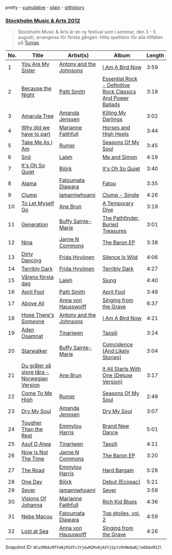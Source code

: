 pretty - [cumulative](/playlists/cumulative/6lrsZHHFL65pjpDcjv6sFi.md) - [plain](/playlists/plain/6lrsZHHFL65pjpDcjv6sFi) - [githistory](https://github.githistory.xyz/mackorone/spotify-playlist-archive/blob/main/playlists/plain/6lrsZHHFL65pjpDcjv6sFi)

### [Stockholm Music & Arts 2012](https://open.spotify.com/playlist/6lrsZHHFL65pjpDcjv6sFi)

> Stockholm Music & Arts är en ny festival som i sommar, den 3 \- 5 augusti, arrangeras för första gången\. Hitta spellistor för alla tillfällen på <a href="spottily:app:tunigo">Tunigo</a>.

| No. | Title | Artist(s) | Album | Length |
|---|---|---|---|---|
| 1 | [You Are My Sister](https://open.spotify.com/track/4vWvY2Ed1dn6K2MMBCKtb5) | [Antony and the Johnsons](https://open.spotify.com/artist/4fxp616ALtFWnXfwxnjLzW) | [I Am A Bird Now](https://open.spotify.com/album/0hiJeb1ycFFXyW12j61sfB) | 3:59 |
| 2 | [Because the Night](https://open.spotify.com/track/7BYQAP9ga7aiBSmPJCSNRs) | [Patti Smith](https://open.spotify.com/artist/0vYkHhJ48Bs3jWcvZXvOrP) | [Essential Rock \- Definitive Rock Classics And Power Ballads](https://open.spotify.com/album/0vIu1r5LhcuE8mFQQDkVdm) | 3:18 |
| 3 | [Amarula Tree](https://open.spotify.com/track/2ayMFTvtduPjv6iTetKJsx) | [Amanda Jenssen](https://open.spotify.com/artist/5abrQugiw9ysKSuemQW7K9) | [Killing My Darlings](https://open.spotify.com/album/5lPdtxuFsQehROss0CG8vH) | 3:02 |
| 4 | [Why did we have to part](https://open.spotify.com/track/3aqHBA0B1pXDQrnXc8py9B) | [Marianne Faithfull](https://open.spotify.com/artist/7mlge4peaoNgzTsY6M32RB) | [Horses and High Heels](https://open.spotify.com/album/2raxEkecP44QjO96m9QHn7) | 3:44 |
| 5 | [Take Me As I Am](https://open.spotify.com/track/5BqwCuzJ9ILElVAkbPE0e5) | [Rumer](https://open.spotify.com/artist/0Mk6GS1Xr5tqlQyPNkMZzx) | [Seasons Of My Soul](https://open.spotify.com/album/7sM4i2vAo7hUz010aByt6l) | 3:45 |
| 6 | [Snö](https://open.spotify.com/track/0RKTDDcdUvulNlDyLaktZB) | [Laleh](https://open.spotify.com/artist/62QZPjYQMoo5g56FP9Webq) | [Me and Simon](https://open.spotify.com/album/5miuVRm6nR172VxxQSDdkb) | 4:19 |
| 7 | [It's Oh So Quiet](https://open.spotify.com/track/13KhefWy9ZsL81QC9j2raG) | [Björk](https://open.spotify.com/artist/7w29UYBi0qsHi5RTcv3lmA) | [It's Oh So Quiet](https://open.spotify.com/album/0jCV446kPAP6H1ZpyQ3UvQ) | 3:40 |
| 8 | [Alama](https://open.spotify.com/track/4hrQVTp8TILUcQZZlbYriu) | [Fatoumata Diawara](https://open.spotify.com/artist/4G5ZJny3HvX6Il7eHVfnNC) | [Fatou](https://open.spotify.com/album/4cIsRsgaaVwIiLYDh2abEY) | 3:35 |
| 9 | [Clump](https://open.spotify.com/track/7pXojk3OlRYkKH0TJosc0n) | [iamamiwhoami](https://open.spotify.com/artist/6UOcY6w4K6Ek5Lw5rFDHdP) | [Clump \- Single](https://open.spotify.com/album/3YIgrmgNSSqZjIsHs4Y45d) | 4:26 |
| 10 | [To Let Myself Go](https://open.spotify.com/track/0FZrWCjmtvn9GRTHsW6BVp) | [Ane Brun](https://open.spotify.com/artist/2L3kwZFd16zjHz9a5kEPAm) | [A Temporary Dive](https://open.spotify.com/album/4YJXC11jbtkIVQAzCGE8hr) | 3:19 |
| 11 | [Generation](https://open.spotify.com/track/6JzJHPTPIwBeK8Ps6lGB0E) | [Buffy Sainte\-Marie](https://open.spotify.com/artist/5exO2eW84QucBhrRhcK76x) | [The Pathfinder, Buried Treasures](https://open.spotify.com/album/4tUeFEFh81XykNyE8KDwoG) | 3:01 |
| 12 | [Nina](https://open.spotify.com/track/6WbZHZ8pdT0qaYN3WcbawJ) | [Jamie N Commons](https://open.spotify.com/artist/2FsZnS8gQ8jG1HGnPYNlm9) | [The Baron EP](https://open.spotify.com/album/4F10nVG5DE1WienYAlJxUN) | 3:38 |
| 13 | [Dirty Dancing](https://open.spotify.com/track/2RFVnh4Pz1PUJ0RfTjbzvP) | [Frida Hyvönen](https://open.spotify.com/artist/58XdW0XyGukvmGatf7NC2R) | [Silence Is Wild](https://open.spotify.com/album/0JT2W4vgJZ01SJZaSQ4qjW) | 4:06 |
| 14 | [Terribly Dark](https://open.spotify.com/track/7yDesLL0xoOYD6OumVT41L) | [Frida Hyvönen](https://open.spotify.com/artist/58XdW0XyGukvmGatf7NC2R) | [Terribly Dark](https://open.spotify.com/album/2O9PsSYHhk6rHzzVa9MZG9) | 4:27 |
| 15 | [Vårens första dag](https://open.spotify.com/track/24WyDyJfAXgkcPddKdvfYA) | [Laleh](https://open.spotify.com/artist/62QZPjYQMoo5g56FP9Webq) | [Sjung](https://open.spotify.com/album/1YqHIqrWx3eopxKFPqjqhT) | 4:40 |
| 16 | [April Fool](https://open.spotify.com/track/7b9FS2uvbKobrnM2RyJDsB) | [Patti Smith](https://open.spotify.com/artist/0vYkHhJ48Bs3jWcvZXvOrP) | [April Fool](https://open.spotify.com/album/4Nhtp0iSdvBp5mTJaAYFoz) | 3:49 |
| 17 | [Above All](https://open.spotify.com/track/6yoT0tTKz6FKYq9nYqyrzC) | [Anna von Hausswolff](https://open.spotify.com/artist/1eiXrvua27VlWgZ9kiaIn6) | [Singing from the Grave](https://open.spotify.com/album/0zTW5KPhvQtZwyhcsjfzMv) | 6:37 |
| 18 | [Hope There's Someone](https://open.spotify.com/track/09ZGF6mwJVzw5jxqbtT53E) | [Antony and the Johnsons](https://open.spotify.com/artist/4fxp616ALtFWnXfwxnjLzW) | [I Am A Bird Now](https://open.spotify.com/album/0hiJeb1ycFFXyW12j61sfB) | 4:21 |
| 19 | [Aden Osamnat](https://open.spotify.com/track/5JOPgea6eCH6UmOmyvxv7t) | [Tinariwen](https://open.spotify.com/artist/2sf2owtFSCvz2MLfxmNdkb) | [Tassili](https://open.spotify.com/album/2ayn2kcmLkQlmoYYEn4CMi) | 3:24 |
| 20 | [Starwalker](https://open.spotify.com/track/7BWFL0HKi5vmj40DRQeCjH) | [Buffy Sainte\-Marie](https://open.spotify.com/artist/5exO2eW84QucBhrRhcK76x) | [Coincidence \(And Likely Stories\)](https://open.spotify.com/album/3b5QzMv6C97vDjrLXyQwyh) | 3:04 |
| 21 | [Du gråter så store tåra \- Norwegian Version](https://open.spotify.com/track/4LJ3hYrKHuknqzM6B7NAuI) | [Ane Brun](https://open.spotify.com/artist/2L3kwZFd16zjHz9a5kEPAm) | [It All Starts With One \(Deluxe Version\)](https://open.spotify.com/album/6IRHfh6FMJydH0SIIxjQ2g) | 3:17 |
| 22 | [Come To Me High](https://open.spotify.com/track/2dGHk13rY1FjScjNh0S2XY) | [Rumer](https://open.spotify.com/artist/0Mk6GS1Xr5tqlQyPNkMZzx) | [Seasons Of My Soul](https://open.spotify.com/album/7sM4i2vAo7hUz010aByt6l) | 2:49 |
| 23 | [Dry My Soul](https://open.spotify.com/track/64h4ggNjcTYHCzAj2JGg36) | [Amanda Jenssen](https://open.spotify.com/artist/5abrQugiw9ysKSuemQW7K9) | [Dry My Soul](https://open.spotify.com/album/2I5dU3UhJpuHIHK7WJR35Z) | 3:07 |
| 24 | [Tougher Than the Rest](https://open.spotify.com/track/00S7IIk3V9ChIcfScLyb3r) | [Emmylou Harris](https://open.spotify.com/artist/5s6TJEuHTr9GR894wc6VfP) | [Brand New Dance](https://open.spotify.com/album/6ZXNDIUd69eklXp3Tw1G4r) | 5:01 |
| 25 | [Asuf D Alwa](https://open.spotify.com/track/6uADSUnG5yBuSx2MQXQLQ9) | [Tinariwen](https://open.spotify.com/artist/2sf2owtFSCvz2MLfxmNdkb) | [Tassili](https://open.spotify.com/album/2ayn2kcmLkQlmoYYEn4CMi) | 4:11 |
| 26 | [Now Is Not The Time](https://open.spotify.com/track/4d3ReHL8rS7LQd6GyF1x7z) | [Jamie N Commons](https://open.spotify.com/artist/2FsZnS8gQ8jG1HGnPYNlm9) | [The Baron EP](https://open.spotify.com/album/4F10nVG5DE1WienYAlJxUN) | 3:20 |
| 27 | [The Road](https://open.spotify.com/track/20vhk8SGHTKt23DXbsMiUz) | [Emmylou Harris](https://open.spotify.com/artist/5s6TJEuHTr9GR894wc6VfP) | [Hard Bargain](https://open.spotify.com/album/31qvG1L8oBDMXJTgZnsT7j) | 5:28 |
| 28 | [One Day](https://open.spotify.com/track/4elFKIyvzrNLpijk3EetaA) | [Björk](https://open.spotify.com/artist/7w29UYBi0qsHi5RTcv3lmA) | [Debut \(Ecopac\)](https://open.spotify.com/album/1Xa4WU2bxfuKCgGDga6NWx) | 5:21 |
| 29 | [Sever](https://open.spotify.com/track/157z8EaCqIpuCaRSWVulyT) | [iamamiwhoami](https://open.spotify.com/artist/6UOcY6w4K6Ek5Lw5rFDHdP) | [Sever](https://open.spotify.com/album/5G52yHFSGibkb0g3LTM3AM) | 3:58 |
| 30 | [Visions Of Johanna](https://open.spotify.com/track/3B2oByGtOQeKXKs13yw5Gu) | [Marianne Faithfull](https://open.spotify.com/artist/7mlge4peaoNgzTsY6M32RB) | [Rich Kid Blues](https://open.spotify.com/album/7m06IfHTHIxJHPlOrCybrk) | 4:36 |
| 31 | [Nebe Macou](https://open.spotify.com/track/6M6kmy45IiAoZoks5rNHvk) | [Fatoumata Diawara](https://open.spotify.com/artist/4G5ZJny3HvX6Il7eHVfnNC) | [Top étoiles, vol\. 2](https://open.spotify.com/album/3MSgJbyTBt6bzgRbv7kVM0) | 4:59 |
| 32 | [Lost at Sea](https://open.spotify.com/track/267Wgt8nw2xaaYgjWFBj8k) | [Anna von Hausswolff](https://open.spotify.com/artist/1eiXrvua27VlWgZ9kiaIn6) | [Singing from the Grave](https://open.spotify.com/album/0zTW5KPhvQtZwyhcsjfzMv) | 4:26 |

Snapshot ID: `NCw3MDAzMTFmNjM1OTc2YjUwM2MxNjA5YjQyYzRhMmQwNjlmODAxM2Zl`